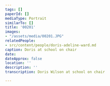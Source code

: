 ```yaml
---
tags: []
paperId: []
mediaType: Portrait
similarTo: []
title: '00201'
images:
- "/assets/media/00201.JPG"
relatedPeople:
- src/content/people/doris-adeline-ward.md
caption: Doris at school on chair
date: 
dateApprox: false
location: ''
description: ''
transcription: Doris Wilson at school on chair

---
```


